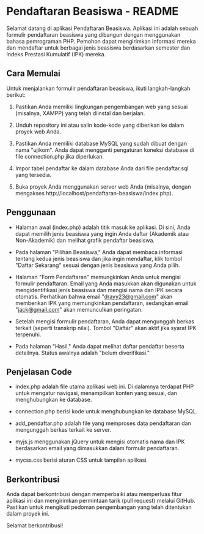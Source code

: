 # Pendaftaran Beasiswa - README
Selamat datang di aplikasi Pendaftaran Beasiswa. Aplikasi ini adalah sebuah formulir pendaftaran beasiswa yang dibangun dengan menggunakan bahasa pemrograman PHP. Pemohon dapat mengirimkan informasi mereka dan mendaftar untuk berbagai jenis beasiswa berdasarkan semester dan Indeks Prestasi Kumulatif (IPK) mereka.

## **Cara Memulai** ##
Untuk menjalankan formulir pendaftaran beasiswa, ikuti langkah-langkah berikut:
1. Pastikan Anda memiliki lingkungan pengembangan web yang sesuai (misalnya, XAMPP) yang telah diinstal dan berjalan.
   
2. Unduh repository ini atau salin kode-kode yang diberikan ke dalam proyek web Anda.
   
3. Pastikan Anda memiliki database MySQL yang sudah dibuat dengan nama "ujikom". Anda dapat mengganti pengaturan koneksi database di file connection.php jika diperlukan.
   
4. Impor tabel pendaftar ke dalam database Anda dari file pendaftar.sql yang tersedia.
   
5. Buka proyek Anda menggunakan server web Anda (misalnya, dengan mengakses http://localhost/pendaftaran-beasiswa/index.php).

## **Penggunaan** ##
* Halaman awal (index.php) adalah titik masuk ke aplikasi. Di sini, Anda dapat memilih jenis beasiswa yang ingin Anda daftar (Akademik atau Non-Akademik) dan melihat grafik pendaftar beasiswa.
  
* Pada halaman "Pilihan Beasiswa," Anda dapat membaca informasi tentang kedua jenis beasiswa dan jika ingin mendaftar, klik tombol "Daftar Sekarang" sesuai dengan jenis beasiswa yang Anda pilih.
  
* Halaman "Form Pendaftaran" memungkinkan Anda untuk mengisi formulir pendaftaran. Email yang Anda masukkan akan digunakan untuk mengidentifikasi jenis beasiswa dan mengisi nama dan IPK secara otomatis. Perhatikan bahwa email "drayy23@gmail.com" akan memberikan IPK yang memungkinkan pendaftaran, sedangkan email "jack@gmail.com" akan memunculkan peringatan.
  
* Setelah mengisi formulir pendaftaran, Anda dapat mengunggah berkas terkait (seperti transkrip nilai). Tombol "Daftar" akan aktif jika syarat IPK terpenuhi.

* Pada halaman "Hasil," Anda dapat melihat daftar pendaftar beserta detailnya. Status awalnya adalah "belum diverifikasi."

## **Penjelasan Code** ##
* index.php adalah file utama aplikasi web ini. Di dalamnya terdapat PHP untuk mengatur navigasi, menampilkan konten yang sesuai, dan menghubungkan ke database.
  
* connection.php berisi kode untuk menghubungkan ke database MySQL.

* add_pendaftar.php adalah file yang memproses data pendaftaran dan mengunggah berkas terkait ke server.

* myjs.js menggunakan jQuery untuk mengisi otomatis nama dan IPK berdasarkan email yang dimasukkan dalam formulir pendaftaran.

* mycss.css berisi aturan CSS untuk tampilan aplikasi.

## **Berkontribusi** ##
Anda dapat berkontribusi dengan memperbaiki atau memperluas fitur aplikasi ini dan mengirimkan permintaan tarik (pull request) melalui GitHub. Pastikan untuk mengikuti pedoman pengembangan yang telah ditentukan dalam proyek ini.

Selamat berkontribusi!
